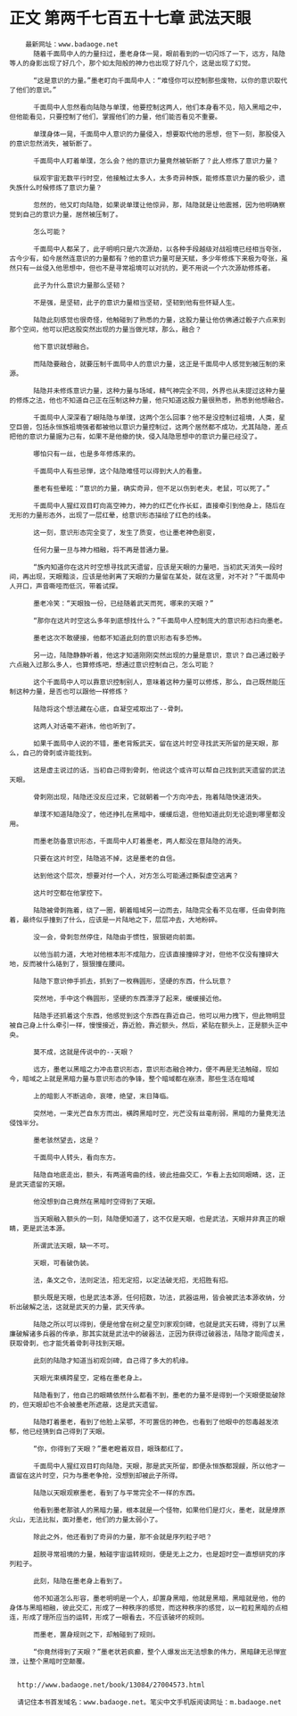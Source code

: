 # 正文 第两千七百五十七章 武法天眼
        最新网址：www.badaoge.net
          随着千面局中人的力量扫过，墨老身体一晃，眼前看到的一切闪烁了一下，远方，陆隐等人的身影出现了好几个，那个如太阳般的神力也出现了好几个，这是出现了幻觉。
      
          “这是意识的力量。”墨老盯向千面局中人：“难怪你可以控制那些废物，以你的意识取代了他们的意识。”
      
          千面局中人忽然看向陆隐与单璞，他要控制这两人，他们本身看不见，陷入黑暗之中，但他能看见，只要控制了他们，掌握他们的力量，他们能否看见不重要。
      
          单璞身体一晃，千面局中人意识的力量侵入，想要取代他的思想，但下一刻，那股侵入的意识忽然消失，被斩断了。
      
          千面局中人盯着单璞，怎么会？他的意识力量竟然被斩断了？此人修炼了意识力量？
      
          纵观宇宙无数平行时空，他接触过太多人，太多奇异种族，能修炼意识力量的极少，遗失族什么时候修炼了意识力量？
      
          忽然的，他又盯向陆隐，如果说单璞让他惊异，那，陆隐就是让他震撼，因为他明确察觉到自己的意识力量，居然被压制了。
      
          怎么可能？
      
          千面局中人都呆了，此子明明只是六次源劫，以各种手段越级对战祖境已经相当夸张，古今少有，如今居然连意识的力量都有？他的意识力量可是天赋，多少年修炼下来极为夸张，虽然只有一丝侵入他思想中，但也不是寻常祖境可以对抗的，更不用说一个六次源劫修炼者。
      
          此子为什么意识力量那么坚韧？
      
          不是强，是坚韧，此子的意识力量相当坚韧，坚韧到他有些怀疑人生。
      
          陆隐此刻感觉也很奇怪，他触碰到了熟悉的力量，这股力量让他仿佛通过骰子六点来到那个空间，他可以把这股突然出现的力量当做光球，那么，融合？
      
          他下意识就想融合。
      
          而陆隐要融合，就要压制千面局中人的意识力量，这正是千面局中人感觉到被压制的来源。
      
          陆隐并未修炼意识力量，这种力量与场域，精气神完全不同，外界也从未提过这种力量的修炼之法，他也不知道自己正在压制这种力量，他只知道这股力量很熟悉，熟悉到他想融合。
      
          千面局中人深深看了眼陆隐与单璞，这两个怎么回事？他不是没控制过祖境，人类，星空巨兽，包括永恒族祖境强者都被他以意识力量控制过，这两个居然都不成功，尤其陆隐，差点把他的意识力量据为己有，如果不是他撤的快，侵入陆隐思想中的意识力量已经没了。
      
          哪怕只有一丝，也是多年修炼来的。
      
          千面局中人有些忌惮，这个陆隐难怪可以得到大人的看重。
      
          墨老有些晕眩：“意识的力量，确实奇异，但不足以伤到老夫，老鼠，可以死了。”
      
          千面局中人猩红双目盯向高空神力，神力的红芒化作长虹，直接牵引到他身上，随后在无形的力量形态外，出现了一层红晕，给意识形态描绘了红色的线条。
      
          这一刻，意识形态完全变了，发生了质变，也让墨老神色剧变，
      
          任何力量一旦与神力相融，将不再是普通力量。
      
          “族内知道你在这片时空想寻找武天遗留，应该是天眼的力量吧，当初武天消失一段时间，再出现，天眼黯淡，应该是他剥离了天眼的力量留在某处，就在这里，对不对？”千面局中人开口，声音嘶哑而低沉，带着试探。
      
          墨老冷笑：“天眼独一份，已经随着武天而死，哪来的天眼？”
      
          “那你在这片时空这么多年到底想找什么？”千面局中人控制庞大的意识形态扫向墨老。
      
          墨老这次不敢硬接，他都不知道此刻的意识形态有多恐怖。
      
          另一边，陆隐静静听着，他这才知道刚刚突然出现的力量是意识，意识？自己通过骰子六点融入过那么多人，也算修炼吧，想通过意识控制自己，怎么可能？
      
          这个千面局中人可以靠意识控制别人，意味着这种力量可以修炼，那么，自己既然能压制这种力量，是否也可以跟他一样修炼？
      
          陆隐将这个想法藏在心底，自凝空戒取出了--骨刺。
      
          这两人对话毫不避讳，他也听到了。
      
          如果千面局中人说的不错，墨老背叛武天，留在这片时空寻找武天所留的是天眼，那么，自己的骨刺或许能找到。
      
          这是虚主说过的话，当初自己得到骨刺，他说这个或许可以帮自己找到武天遗留的武法天眼。
      
          骨刺刚出现，陆隐还没反应过来，它就朝着一个方向冲去，拖着陆隐快速消失。
      
          单璞不知道陆隐没了，他还挣扎在黑暗中，缓缓后退，但他知道此刻无论退到哪里都没用。
      
          而墨老防备意识形态，千面局中人盯着墨老，两人都没在意陆隐的消失。
      
          只要在这片时空，陆隐逃不掉，这是墨老的自信。
      
          达到他这个层次，想要对付一个人，对方怎么可能通过撕裂虚空逃离？
      
          这片时空都在他掌控下。
      
          陆隐被骨刺拖着，绕了一圈，朝着暗域另一边而去，陆隐完全看不见在哪，任由骨刺拖着，最终似乎撞到了什么，应该是一片陆地之下，层层冲去，大地粉碎。
      
          没一会，骨刺忽然停住，陆隐由于惯性，狠狠砸向前面。
      
          以他当前力道，大地对他根本形不成阻力，应该直接撞碎才对，但他不仅没有撞碎大地，反而被什么硌到了，狠狠撞在腰间。
      
          陆隐下意识伸手抓去，抓到了一枚椭圆形，坚硬的东西，什么玩意？
      
          突然地，手中这个椭圆形，坚硬的东西漂浮了起来，缓缓接近他。
      
          陆隐手还抓着这个东西，他感觉到这个东西在靠近自己，他可以用力拽下，但此物明显被自己身上什么牵引一样，慢慢接近，靠近脸，靠近额头，然后，紧贴在额头上，正是额头正中央。
      
          莫不成，这就是传说中的--天眼？
      
          远方，墨老以黑暗之力冲击意识形态，意识形态融合神力，便不再是无法触碰，现如今，暗域之上就是黑暗力量与意识形态的争锋，整个暗域都在崩溃，那些生活在暗域
      
          上的暗影人不断逃命，哀嚎，绝望，末日降临。
      
          突然地，一束光芒自东方而出，横跨黑暗时空，光芒没有丝毫削弱，黑暗的力量竟无法侵蚀半分。
      
          墨老骇然望去，这是？
      
          千面局中人转头，看向东方。
      
          陆隐自地底走出，额头，有两道弯曲的线，彼此扭曲交汇，乍看上去如同眼睛，这，正是武天遗留的天眼。
      
          他没想到自己竟然在黑暗时空得到了天眼。
      
          当天眼融入额头的一刻，陆隐便知道了，这不仅是天眼，也是武法，天眼并非真正的眼睛，更是武法本源。
      
          所谓武法天眼，缺一不可。
      
          天眼，可看破伪装。
      
          法，条文之令，法则定法，招无定招，以定法破无招，无招胜有招。
      
          额头既是天眼，也是武法本源，任何招数，功法，武器运用，皆会被武法本源收纳，分析出破解之法，这就是武天的力量，武天传承。
      
          陆隐之所以可以得到，便是他曾在树之星空刘家观剑碑，也就是武天石碑，得到了以黑廉破解诸多兵器的传承，那其实就是武法中的破器法，正因为获得过破器法，陆隐才能闯虚关，获取骨刺，也才能凭着骨刺寻找到天眼。
      
          此刻的陆隐才知道当初观剑碑，自己得了多大的机缘。
      
          天眼光束横跨星空，定格在墨老身上。
      
          陆隐看到了，他自己的眼睛依然什么都看不到，墨老的力量不是得到一个天眼便能破除的，但天眼却也不会被墨老所遮蔽，这是武天遗留。
      
          陆隐盯着墨老，看到了他脸上呆鄂，不可置信的神色，也看到了他眼中的怨毒越发浓郁，他已经猜到自己得到了天眼。
      
          “你，你得到了天眼？”墨老瞪着双目，眼珠都红了。
      
          千面局中人猩红双目盯向陆隐，天眼，那是武天所留，即便永恒族都觊觎，所以他才一直留在这片时空，只为与墨老争抢，没想到却被此子所得。
      
          陆隐以天眼观察墨老，看到了与平常完全不一样的东西。
      
          他看到墨老那骇人的黑暗力量，根本就是一个怪物，如果他们是灯火，墨老，就是燎原火山，无法比拟，面对墨老，他们的力量太弱小了。
      
          除此之外，他还看到了奇异的力量，那不会就是序列粒子吧？
      
          超脱寻常祖境的力量，触碰宇宙运转规则，便是无上之力，也是超时空一直想研究的序列粒子。
      
          此刻，陆隐在墨老身上看到了。
      
          他不知道怎么形容，墨老明明是一个人，却置身黑暗，他就是黑暗，黑暗就是他，他的身体与黑暗相融，彼此交汇，形成了一种秩序的感觉，而这种秩序的感觉，以一粒粒黑暗的点相连，形成了理所应当的运转，形成了一眼看去，不应该破坏的规则。
      
          而墨老，置身规则之下，却触碰到了规则。
      
          “你竟然得到了天眼？”墨老状若疯癫，整个人爆发出无法想象的伟力，黑暗肆无忌惮宣泄，让整个黑暗时空颠覆。
      
      
      http://www.badaoge.net/book/13084/27004573.html
      
      请记住本书首发域名：www.badaoge.net。笔尖中文手机版阅读网址：m.badaoge.net
